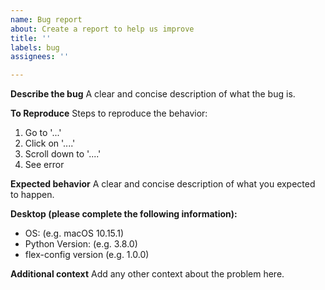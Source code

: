 ```yaml
---
name: Bug report
about: Create a report to help us improve
title: ''
labels: bug
assignees: ''

---
```


**Describe the bug**
A clear and concise description of what the bug is.

**To Reproduce**
Steps to reproduce the behavior:
1. Go to '...'
2. Click on '....'
3. Scroll down to '....'
4. See error

**Expected behavior**
A clear and concise description of what you expected to happen.

**Desktop (please complete the following information):**
 - OS: (e.g. macOS 10.15.1)
 - Python Version: (e.g. 3.8.0)
 - flex-config version (e.g. 1.0.0)

**Additional context**
Add any other context about the problem here.
